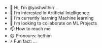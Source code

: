 - 👋 Hi, I’m @yashwithin
- 👀 I’m interested in Artificial Intelligence
- 🌱 I’m currently learning Machine learning
- 💞️ I’m looking to collaborate on ML Projects
- 📫 How to reach me 
- 😄 Pronouns: he/him
- ⚡ Fun fact: ...

<!---
yashwithin/yashwithin is a ✨ special ✨ repository because its `README.md` (this file) appears on your GitHub profile.
You can click the Preview link to take a look at your changes.
--->
